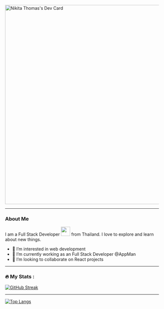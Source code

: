 <a href="https://app.daily.dev/tithonus"><img src="https://api.daily.dev/devcards/v2/k9EZ3Pz7jIctUFSoE9x0v.png?type=wide&r=sql" width="652" alt="Nikita Thomas's Dev Card"/></a>

---
### About Me
I am a Full Stack Developer <img src="https://media.giphy.com/media/WUlplcMpOCEmTGBtBW/giphy.gif" width="30"> from Thailand. I love to explore and learn about new things.
- 👀 I’m interested in web development
- 🌱 I’m currently working as an Full Stack Developer @AppMan
- 💞️ I’m looking to collaborate on React projects

---
### :fire: My Stats :
[![GitHub Streak](https://streak-stats.demolab.com?user=nikitathomas342&theme=radical&date_format=M%20j%5B%2C%20Y%5D&exclude_days=Sun%2CSat)](https://git.io/streak-stats)

---
[![Top Langs](https://github-readme-stats.vercel.app/api/top-langs/?username=nikitathomas342)](https://github.com/anuraghazra/github-readme-stats)

